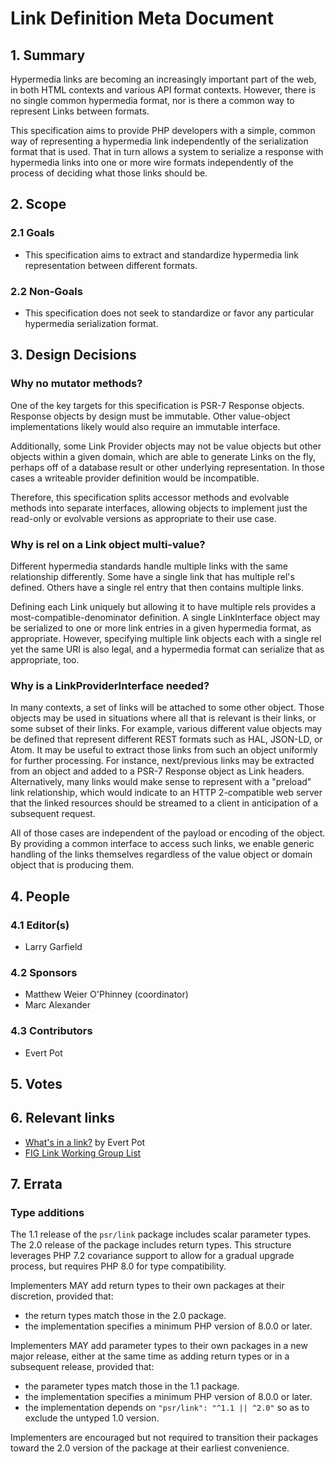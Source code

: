 # Link Definition Meta Document

## 1. Summary

Hypermedia links are becoming an increasingly important part of the web, in both HTML contexts
and various API format contexts. However, there is no single common hypermedia format, nor
is there a common way to represent Links between formats.

This specification aims to provide PHP developers with a simple, common way of representing a
hypermedia link independently of the serialization format that is used. That in turn allows
a system to serialize a response with hypermedia links into one or more wire formats independently
of the process of deciding what those links should be.

## 2. Scope

### 2.1 Goals

* This specification aims to extract and standardize hypermedia link representation between different
formats.

### 2.2 Non-Goals

* This specification does not seek to standardize or favor any particular hypermedia serialization format.

## 3. Design Decisions

### Why no mutator methods?

One of the key targets for this specification is PSR-7 Response objects.  Response objects by design must be
immutable.  Other value-object implementations likely would also require an immutable interface.

Additionally, some Link Provider objects may not be value objects but other objects within a given
domain, which are able to generate Links on the fly, perhaps off of a database result or other underlying
representation.  In those cases a writeable provider definition would be incompatible.

Therefore, this specification splits accessor methods and evolvable methods into separate interfaces,
allowing objects to implement just the read-only or evolvable versions as appropriate to their use case.

### Why is rel on a Link object multi-value?

Different hypermedia standards handle multiple links with the same relationship differently. Some have a single
link that has multiple rel's defined. Others have a single rel entry that then contains multiple links.

Defining each Link uniquely but allowing it to have multiple rels provides a most-compatible-denominator definition.
A single LinkInterface object may be serialized to one or more link entries in a given hypermedia format, as
appropriate.  However, specifying multiple link objects each with a single rel yet the same URI is also legal, and
a hypermedia format can serialize that as appropriate, too.

### Why is a LinkProviderInterface needed?

In many contexts, a set of links will be attached to some other object.  Those objects may be used in situations
where all that is relevant is their links, or some subset of their links. For example, various different value
objects may be defined that represent different REST formats such as HAL, JSON-LD, or Atom.  It may be useful
to extract those links from such an object uniformly for further processing. For instance, next/previous links
may be extracted from an object and added to a PSR-7 Response object as Link headers.  Alternatively, many links
would make sense to represent with a "preload" link relationship, which would indicate to an HTTP 2-compatible
web server that the linked resources should be streamed to a client in anticipation of a subsequent request.

All of those cases are independent of the payload or encoding of the object. By providing a common interface
to access such links, we enable generic handling of the links themselves regardless of the value object or
domain object that is producing them.

## 4. People

### 4.1 Editor(s)

* Larry Garfield

### 4.2 Sponsors

* Matthew Weier O'Phinney (coordinator)
* Marc Alexander

### 4.3 Contributors

* Evert Pot

## 5. Votes

## 6. Relevant links

* [What's in a link?](http://evertpot.com/whats-in-a-link/) by Evert Pot
* [FIG Link Working Group List](https://groups.google.com/forum/#!forum/php-fig-link)

## 7. Errata

### Type additions

The 1.1 release of the `psr/link` package includes scalar parameter types.  The 2.0 release of the package includes return types.  This structure leverages PHP 7.2 covariance support to allow for a gradual upgrade process, but requires PHP 8.0 for type compatibility.

Implementers MAY add return types to their own packages at their discretion, provided that:

* the return types match those in the 2.0 package.
* the implementation specifies a minimum PHP version of 8.0.0 or later.

Implementers MAY add parameter types to their own packages in a new major release, either at the same time as adding return types or in a subsequent release, provided that:

* the parameter types match those in the 1.1 package.
* the implementation specifies a minimum PHP version of 8.0.0 or later.
* the implementation depends on `"psr/link": "^1.1 || ^2.0"` so as to exclude the untyped 1.0 version.

Implementers are encouraged but not required to transition their packages toward the 2.0 version of the package at their earliest convenience.
